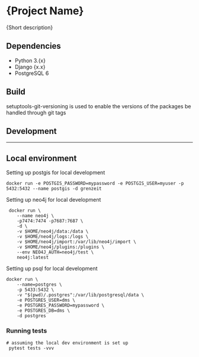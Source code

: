 # {Project Name}

[//]: # (No longer than a paragraph)
{Short description}

## Dependencies

[//]: # ()
- Python 3.{x}
- Django {x.x}
- PostgreSQL 6

## Build

setuptools-git-versioning is used to enable the versions of the packages be handled through git tags

## Development

<hr/>

## Local environment

Setting up postgis for local development

```shell
docker run -e POSTGIS_PASSWORD=mypassword -e POSTGIS_USER=myuser -p 5432:5432 --name postgis -d grenzeit
```

Setting up neo4j for local development

```shell
 docker run \          
    --name neo4j \
    -p7474:7474 -p7687:7687 \
    -d \
    -v $HOME/neo4j/data:/data \
    -v $HOME/neo4j/logs:/logs \
    -v $HOME/neo4j/import:/var/lib/neo4j/import \
    -v $HOME/neo4j/plugins:/plugins \
    --env NEO4J_AUTH=neo4j/test \
    neo4j:latest
```

Setting up psql for local development
  
```shell  
docker run \
	--name=postgres \ 
	-p 5433:5432 \  
	-v "$(pwd)/.postgres":/var/lib/postgresql/data \  
	-e POSTGRES_USER=dms \
	-e POSTGRES_PASSWORD=mypassword \
	-e POSTGRES_DB=dms \
	-d postgres
```

### Running tests

```shell
# assuming the local dev environment is set up
 pytest tests -vvv
```

